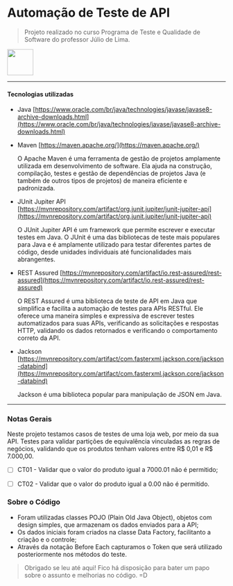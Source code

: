 # Automação de Teste de API

> Projeto realizado no curso Programa de Teste e Qualidade de Software do professor Júlio de Lima.

<img src="https://cdn.jsdelivr.net/gh/devicons/devicon/icons/java/java-original-wordmark.svg" height=60 width=60/>

<hr>

#### Tecnologias utilizadas

-   Java
[https://www.oracle.com/br/java/technologies/javase/javase8-archive-downloads.html](https://www.oracle.com/br/java/technologies/javase/javase8-archive-downloads.html)


-   Maven
[https://maven.apache.org/](https://maven.apache.org/)

    O Apache Maven é uma ferramenta de gestão de projetos amplamente utilizada em desenvolvimento de software. Ela ajuda na construção, compilação, testes e gestão de dependências de projetos Java (e também de outros tipos de projetos) de maneira eficiente e padronizada.



- JUnit Jupiter API
[https://mvnrepository.com/artifact/org.junit.jupiter/junit-jupiter-api](https://mvnrepository.com/artifact/org.junit.jupiter/junit-jupiter-api)
    
    O JUnit Jupiter API é um framework que permite escrever e executar testes em Java. O JUnit é uma das bibliotecas de teste mais populares para Java e é amplamente utilizado para testar diferentes partes de código, desde unidades individuais até funcionalidades mais abrangentes.


- REST Assured
[https://mvnrepository.com/artifact/io.rest-assured/rest-assured](https://mvnrepository.com/artifact/io.rest-assured/rest-assured)
 
    O REST Assured é uma biblioteca de teste de API em Java que simplifica e facilita a automação de testes para APIs RESTful. Ele oferece uma maneira simples e expressiva de escrever testes automatizados para suas APIs, verificando as solicitações e respostas HTTP, validando os dados retornados e verificando o comportamento correto da API.


- Jackson
[https://mvnrepository.com/artifact/com.fasterxml.jackson.core/jackson-databind](https://mvnrepository.com/artifact/com.fasterxml.jackson.core/jackson-databind)
  
    Jackson é uma biblioteca popular para manipulação de JSON em Java.
<hr>

### Notas Gerais
Neste projeto testamos casos de testes de uma loja web, por meio da sua API.
Testes para validar partições de equivalência vinculadas as regras de negócios, validando que os produtos tenham valores entre R$ 0,01 e R$ 7.000,00.


 - [ ] CT01 - Validar que o valor do produto igual a 7000.01 não é permitido;
 - [ ] CT02 - Validar que o valor do produto igual a 0.00 não é permitido.


### Sobre o Código

- Foram utilizadas classes POJO (Plain Old Java Object), objetos com design simples, que armazenam os dados enviados para a API;
- Os dados iniciais foram criados na classe Data Factory, facilitanto a criação e o controle;
- Através da notação Before Each capturamos o Token que será utilizado posteriormente nos métodos do teste.

> Obrigado se leu até aqui! Fico há disposição para bater um papo sobre o assunto e melhorias no código. =D